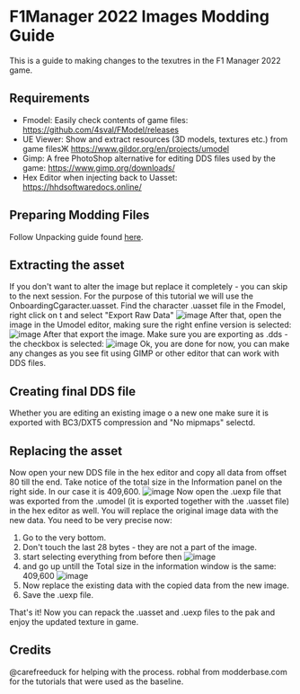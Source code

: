 # F1Manager 2022 Images Modding Guide
This is a guide to making changes to the texutres in the F1 Manager 2022 game.

## Requirements
- Fmodel: Easily check contents of game files: https://github.com/4sval/FModel/releases
- UE Viewer: Show and extract resources (3D models, textures etc.) from game filesЖ https://www.gildor.org/en/projects/umodel
- Gimp: A free PhotoShop alternative for editing DDS files used by the game: https://www.gimp.org/downloads/
- Hex Editor when injecting back to Uasset: https://hhdsoftwaredocs.online/

## Preparing Modding Files
Follow Unpacking guide found [here](https://github.com/carefreeduck/F1ManagerModding/blob/main/Packing.md).

## Extracting the asset
If you don't want to alter the image but replace it completely - you can skip to the next session.
For the purpose of this tutorial we will use the OnboardingCgaracter.uasset.
Find the character .uasset file in the Fmodel, right click on t and select "Export Raw Data"
![image](https://user-images.githubusercontent.com/6393266/189229856-ce6cba60-7035-472c-a155-69326ec56e58.png)
After that, open the image in the Umodel editor, making sure the right enfine version is selected:
![image](https://user-images.githubusercontent.com/6393266/189230187-6f0ab11c-f653-4efc-91d9-56ffe3aad157.png)
After that export the image. Make sure you are exporting as .dds - the checkbox is selected:
![image](https://user-images.githubusercontent.com/6393266/189230523-22fa18cb-9a28-4094-a47c-9e37fb0df2fd.png)
Ok, you are done for now, you can make any changes as you see fit using GIMP or other editor that can work with DDS files.

## Creating final DDS file
Whether you are editing an existing image o a new one make sure it is exported with BC3/DXT5 compression and "No mipmaps" selectd.

## Replacing the asset
Now open your new DDS file in the hex editor and copy all data from offset 80 till the end. Take notice of the total size in the Information panel on the right side. In our case it is 409,600.
![image](https://user-images.githubusercontent.com/6393266/189231320-603986e7-5987-455b-8b27-381bcf783b37.png)
Now open the .uexp file that was exported from the .umodel (it is exported together with the .uasset file) in the hex editor as well. You will replace the original image data with the new data.
You need to be very precise now:
1) Go to the very bottom.
2) Don't touch the last 28 bytes - they are not a part of the image.
3) start selecting everything from before then
 ![image](https://user-images.githubusercontent.com/6393266/189232063-57b727e9-0d57-4124-9cf9-f5a07fcb0b87.png)
4) and go up untill the Total size in the information window is the same: 409,600
![image](https://user-images.githubusercontent.com/6393266/189232255-ff76d287-d5aa-40ca-8106-74f7fffde289.png)
5) Now replace the existing data with the copied data from the new image.
6) Save the .uexp file.

That's it! Now you can repack the .uasset and .uexp files to the pak and enjoy the updated texture in game.

## Credits
@carefreeduck for helping with the process.
robhal from modderbase.com for the tutorials that were used as the baseline.
